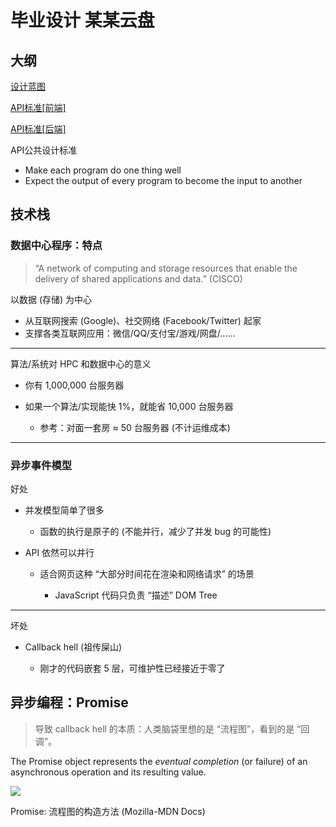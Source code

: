 # 毕业设计 某某云盘

## 大纲

[设计蓝图](Docs\text.md "待补充")

[API标准[前端]](Readme.md "待补充")

[API标准[后端]](Readme.md "待补充")


API公共设计标准

* Make each program do one thing well
* Expect the output of every program to become the input to another


## 技术栈

### 数据中心程序：特点

> “A network of computing and storage resources that enable the delivery of shared applications and data.” (CISCO)

以数据 (存储) 为中心

* 从互联网搜索 (Google)、社交网络 (Facebook/Twitter) 起家
* 支撑各类互联网应用：微信/QQ/支付宝/游戏/网盘/……

---

算法/系统对 HPC 和数据中心的意义

* 你有 1,000,000 台服务器
* 如果一个算法/实现能快 1%，就能省 10,000 台服务器

  * 参考：对面一套房 ≈ 50 台服务器 (不计运维成本)

---

### 异步事件模型

好处

* 并发模型简单了很多

  * 函数的执行是原子的 (不能并行，减少了并发 bug 的可能性)
* API 依然可以并行

  * 适合网页这种 “大部分时间花在渲染和网络请求” 的场景

    * JavaScript 代码只负责 “描述” DOM Tree

---

坏处

* Callback hell (祖传屎山)

  * 刚才的代码嵌套 5 层，可维护性已经接近于零了

## 异步编程：Promise

> 导致 callback hell 的本质：人类脑袋里想的是 “流程图”，看到的是 “回调”。

The Promise object represents the *eventual completion* (or failure) of an asynchronous operation and its resulting value.

![](http://jyywiki.cn/pages/OS/img/promises.png)

Promise: 流程图的构造方法 (Mozilla-MDN Docs)

